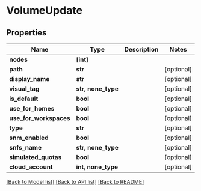 # VolumeUpdate


## Properties

Name | Type | Description | Notes
------------ | ------------- | ------------- | -------------
**nodes** | **[int]** |  | 
**path** | **str** |  | [optional] 
**display_name** | **str** |  | [optional] 
**visual_tag** | **str, none_type** |  | [optional] 
**is_default** | **bool** |  | [optional] 
**use_for_homes** | **bool** |  | [optional] 
**use_for_workspaces** | **bool** |  | [optional] 
**type** | **str** |  | [optional] 
**snm_enabled** | **bool** |  | [optional] 
**snfs_name** | **str, none_type** |  | [optional] 
**simulated_quotas** | **bool** |  | [optional] 
**cloud_account** | **int, none_type** |  | [optional] 

[[Back to Model list]](../#documentation-for-models) [[Back to API list]](../#documentation-for-api-endpoints) [[Back to README]](../)


